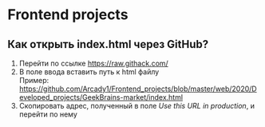 # Frontend projects 
## Как открыть index.html через GitHub?
1. Перейти по ссылке https://raw.githack.com/
2. В поле ввода вставить путь к html файлу  
Пример: https://github.com/Arcady1/Frontend_projects/blob/master/web/2020/Developed_projects/GeekBrains-market/index.html
3. Скопировать адрес, полученный в поле *Use this URL in production*, и перейти по нему
